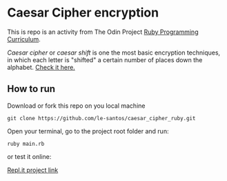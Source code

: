 # Caesar Cipher encryption

This is repo is an activity from The Odin Project [Ruby Programming Curriculum](https://www.theodinproject.com/courses/ruby-programming/lessons/caesar-cipher).


*Caesar cipher* or *caesar shift* is one the most basic encryption techniques, in which each letter is "shifted" a certain number of places down the alphabet. [Check it here.](http://practicalcryptography.com/ciphers/caesar-cipher/)

## How to run

Download or fork this repo on you local machine

``` 
git clone https://github.com/le-santos/caesar_cipher_ruby.git
```

Open your terminal, go to the project root folder and run:

```
ruby main.rb
```

or test it online:

[Repl.it project link](https://repl.it/@lesantos101/caesar-cipher)

